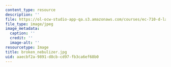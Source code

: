 ```yaml
---
content_type: resource
description: ''
file: https://ol-ocw-studio-app-qa.s3.amazonaws.com/courses/ec-710-d-lab-medical-technologies-for-the-developing-world-spring-2010/aaecbf2a9891d8cbcd97fb3ca6ef68b0_broken_nebulizer.jpg
file_type: image/jpeg
image_metadata:
  caption: ''
  credit: ''
  image-alt: ''
resourcetype: Image
title: broken_nebulizer.jpg
uid: aaecbf2a-9891-d8cb-cd97-fb3ca6ef68b0
---
```

